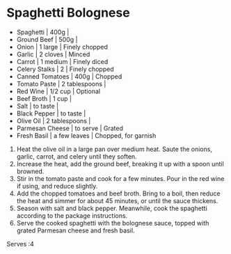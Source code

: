 # Spaghetti Bolognese

- Spaghetti | 400g | 
- Ground Beef | 500g | 
- Onion | 1 large | Finely chopped
- Garlic | 2 cloves | Minced
- Carrot | 1 medium | Finely diced
- Celery Stalks | 2 | Finely chopped
- Canned Tomatoes | 400g | Chopped
- Tomato Paste | 2 tablespoons | 
- Red Wine | 1/2 cup | Optional
- Beef Broth | 1 cup | 
- Salt | to taste | 
- Black Pepper | to taste | 
- Olive Oil | 2 tablespoons | 
- Parmesan Cheese | to serve | Grated
- Fresh Basil | a few leaves | Chopped, for garnish


1. Heat the olive oil in a large pan over medium heat. Saute the onions, garlic, carrot, and celery until they soften.
2. Increase the heat, add the ground beef, breaking it up with a spoon until browned.
3. Stir in the tomato paste and cook for a few minutes. Pour in the red wine if using, and reduce slightly.
4. Add the chopped tomatoes and beef broth. Bring to a boil, then reduce the heat and simmer for about 45 minutes, or until the sauce thickens.
5. Season with salt and black pepper. Meanwhile, cook the spaghetti according to the package instructions.
6. Serve the cooked spaghetti with the bolognese sauce, topped with grated Parmesan cheese and fresh basil.


 Serves :4